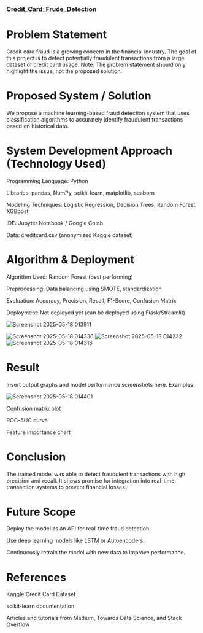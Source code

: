 ### Credit_Card_Frude_Detection
#  Problem Statement
Credit card fraud is a growing concern in the financial industry. The goal of this project is to detect potentially fraudulent transactions from a large dataset of credit card usage.
Note: The problem statement should only highlight the issue, not the proposed solution.

# Proposed System / Solution
We propose a machine learning-based fraud detection system that uses classification algorithms to accurately identify fraudulent transactions based on historical data.

# System Development Approach (Technology Used)
Programming Language: Python

Libraries: pandas, NumPy, scikit-learn, matplotlib, seaborn

Modeling Techniques: Logistic Regression, Decision Trees, Random Forest, XGBoost

IDE: Jupyter Notebook / Google Colab

Data: creditcard.csv (anonymized Kaggle dataset)

# Algorithm & Deployment
Algorithm Used: Random Forest (best performing)

Preprocessing: Data balancing using SMOTE, standardization

Evaluation: Accuracy, Precision, Recall, F1-Score, Confusion Matrix

Deployment: Not deployed yet (can be deployed using Flask/Streamlit)


![Screenshot 2025-05-18 013911](https://github.com/user-attachments/assets/2fbb3ccb-550c-4410-af89-9b188f2854a5)

![Screenshot 2025-05-18 014336](https://github.com/user-attachments/assets/cfd66b0e-cf18-41e2-bfe2-7535c8585bf5)
![Screenshot 2025-05-18 014232](https://github.com/user-attachments/assets/d6e44e8f-b43d-4860-83e0-12e94d433bc8)
![Screenshot 2025-05-18 014316](https://github.com/user-attachments/assets/6fc36bd9-75ab-4b4e-99d3-7c7d3de2ddd4)


# Result 
Insert output graphs and model performance screenshots here.
Examples:

![Screenshot 2025-05-18 014401](https://github.com/user-attachments/assets/c988bfaa-c4d7-465b-a90d-c5b7b9766d57)

Confusion matrix plot

ROC-AUC curve

Feature importance chart



# Conclusion
The trained model was able to detect fraudulent transactions with high precision and recall. It shows promise for integration into real-time transaction systems to prevent financial losses.


# Future Scope
Deploy the model as an API for real-time fraud detection.

Use deep learning models like LSTM or Autoencoders.

Continuously retrain the model with new data to improve performance.

# References
Kaggle Credit Card Dataset

scikit-learn documentation

Articles and tutorials from Medium, Towards Data Science, and Stack Overflow

